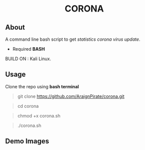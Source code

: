 <h1 align="center">CORONA</h1>

## About

A command line bash script to get *statistics corona virus update*.

- Required **BASH**

BUILD ON : Kali Linux.

## Usage

Clone the repo using **bash terminal**

> git clone https://github.com/AraignPirate/corona.git

> cd corona

> chmod +x corona.sh

> ./corona.sh

## Demo Images
